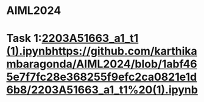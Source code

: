 # AIML2024
# Task 1:[2203A51663_a1_t1 (1).ipynb](https://github.com/karthikambaragonda/AIML2024/blob/1abf465e7f7fc28e368255f9efc2ca0821e1d6b8/2203A51663_a1_t1%20(1).ipynb)https://github.com/karthikambaragonda/AIML2024/blob/1abf465e7f7fc28e368255f9efc2ca0821e1d6b8/2203A51663_a1_t1%20(1).ipynb
